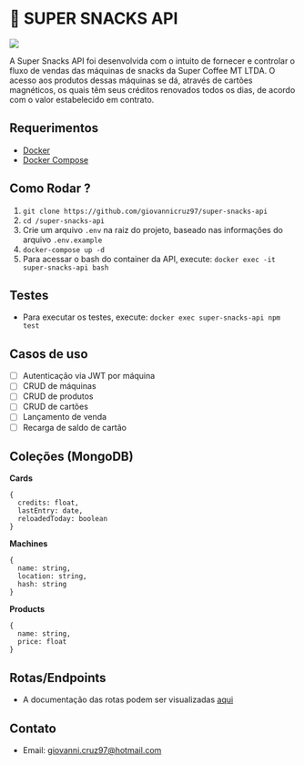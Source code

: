 # :cookie: SUPER SNACKS API

![](https://media.giphy.com/media/xT5LMW6nbTu8pUHZgA/giphy.gif)

A Super Snacks API foi desenvolvida com o intuito de fornecer e controlar o fluxo de vendas das máquinas de snacks da Super Coffee MT LTDA. O acesso aos produtos dessas máquinas se dá, através de cartões magnéticos, os quais têm seus créditos renovados todos os dias, de acordo com o valor estabelecido em contrato.

## Requerimentos

- [Docker](https://docs.docker.com/install/)
- [Docker Compose](https://docs.docker.com/compose/install/)

## Como Rodar ?

1. `git clone https://github.com/giovannicruz97/super-snacks-api`
2. `cd /super-snacks-api`
3. Crie um arquivo `.env` na raiz do projeto, baseado nas informações do arquivo `.env.example`
4. `docker-compose up -d`
5. Para acessar o bash do container da API, execute: `docker exec -it super-snacks-api bash`

## Testes

- Para executar os testes, execute: `docker exec super-snacks-api npm test`

## Casos de uso

- [ ] Autenticação via JWT por máquina
- [ ] CRUD de máquinas
- [ ] CRUD de produtos
- [ ] CRUD de cartões
- [ ] Lançamento de venda
- [ ] Recarga de saldo de cartão

## Coleções (MongoDB)

**Cards**

```
{
  credits: float,
  lastEntry: date,
  reloadedToday: boolean
}
```

**Machines**

```
{
  name: string,
  location: string,
  hash: string
}
```

**Products**

```
{
  name: string,
  price: float
}
```

## Rotas/Endpoints

- A documentação das rotas podem ser visualizadas [aqui]('#')

## Contato

- Email: giovanni.cruz97@hotmail.com
